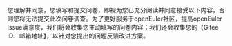 您理解并同意，您填写和提交问卷，即视为您已充分阅读并同意接受以下内容，否则您将无法提交此次问卷调查。为了更好服务于openEuler社区，提高openEuler Issue满意度，我们将会收集您主动填写的问卷内容；我们还会收集您的【Gitee ID、邮箱地址】，以针对您提出的问题反馈改进方案。